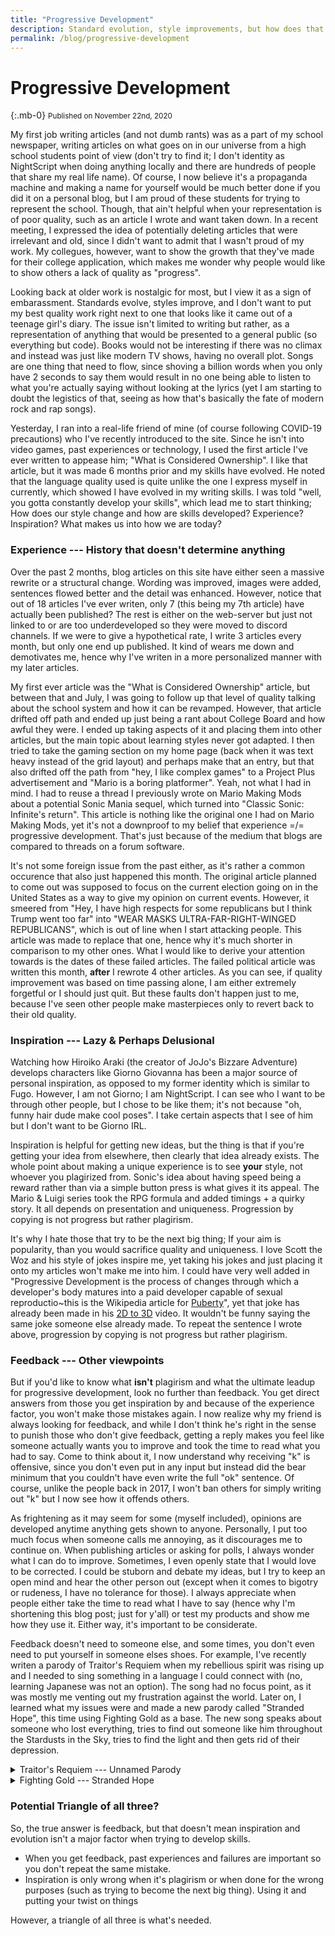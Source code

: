 ```yaml
---
title: "Progressive Development"
description: Standard evolution, style improvements, but how does that all work?
permalink: /blog/progressive-development
---
```


# Progressive Development
{:.mb-0}
<small class="font-italic font-weight-light font-underline">Published on November 22nd, 2020</small>

My first job writing articles (and not dumb rants) was as a part of my school newspaper, writing articles on what goes on in our universe from a high school students point of view (don't try to find it; I don't identity as NightScript when doing anything locally and there are hundreds of people that share my real life name). Of course, I now believe it's a propaganda machine and making a name for yourself would be much better done if you did it on a personal blog, but I am proud of these students for trying to represent the school. Though, that ain't helpful when your representation is of poor quality, such as an article I wrote and want taken down. In a recent meeting, I expressed the idea of potentially deleting articles that were irrelevant and old, since I didn't want to admit that I wasn't proud of my work. My collegues, however, want to show the growth that they've made for their college application, which makes me wonder why people would like to show others a lack of quality as "progress".

Looking back at older work is nostalgic for most, but I view it as a sign of embarassment. Standards evolve, styles improve, and I don't want to put my best quality work right next to one that looks like it came out of a teenage girl's diary. The issue isn't limited to writing but rather, as a representation of anything that would be presented to a general public (so everything but code). Books would not be interesting if there was no climax and instead was just like modern TV shows, having no overall plot. Songs are one thing that need to flow, since shoving a billion words when you only have 2 seconds to say them would result in no one being able to listen to what you're actually saying without looking at the lyrics (yet I am starting to doubt the legistics of that, seeing as how that's basically the fate of modern rock and rap songs).

Yesterday, I ran into a real-life friend of mine (of course following COVID-19 precautions) who I've recently introduced to the site. Since he isn't into video games, past experiences or technology, I used the first article I've ever written to appease him; "What is Considered Ownership". I like that article, but it was made 6 months prior and my skills have evolved. He noted that the language quality used is quite unlike the one I express myself in currently, which showed I have evolved in my writing skills. I was told "well, you gotta constantly develop your skills", which lead me to start thinking; How does our style change and how are skills developed? Experience? Inspiration? What makes us into how we are today?

### Experience --- History that doesn't determine anything

Over the past 2 months, blog articles on this site have either seen a massive rewrite or a structural change. Wording was improved, images were added, sentences flowed better and the detail was enhanced. However, notice that out of 18 articles I've ever writen, only 7 (this being my 7th article) have actually been published? The rest is either on the web-server but just not linked to or are too underdeveloped so they were moved to discord channels. If we were to give a hypothetical rate, I write 3 articles every month, but only one end up published. It kind of wears me down and demotivates me, hence why I've writen in a more personalized manner with my later articles.

My first ever article was the "What is Considered Ownership" article, but between that and July, I was going to follow up that level of quality talking about the school system and how it can be revamped. However, that article drifted off path and ended up just being a rant about College Board and how awful they were. I ended up taking aspects of it and placing them into other articles, but the main topic about learning styles never got adapted. I then tried to take the gaming section on my home page (back when it was text heavy instead of the grid layout) and perhaps make that an entry, but that also drifted off the path from "hey, I like complex games" to a Project Plus advertisement and "Mario is a boring platformer". Yeah, not what I had in mind. I had to reuse a thread I previously wrote on Mario Making Mods about a potential Sonic Mania sequel, which turned into "Classic Sonic: Infinite's return". This article is nothing like the original one I had on Mario Making Mods, yet it's not a downproof to my belief that experience =/= progressive development. That's just because of the medium that blogs are compared to threads on a forum software.

It's not some foreign issue from the past either, as it's rather a common occurence that also just happened this month. The original article planned to come out was supposed to focus on the current election going on in the United States as a way to give my opinion on current events. However, it smeered from "Hey, I have high respects for some republicans but I think Trump went too far" into "WEAR MASKS ULTRA-FAR-RIGHT-WINGED REPUBLICANS", which is out of line when I start attacking people. This article was made to replace that one, hence why it's much shorter in comparison to my other ones. What I would like to derive your attention towards is the dates of these failed articles. The failed political article was written this month, **after** I rewrote 4 other articles. As you can see, if quality improvement was based on time passing alone, I am either extremely forgetful or I should just quit. But these faults don't happen just to me, because I've seen other people make masterpieces only to revert back to their old quality.

### Inspiration --- Lazy & Perhaps Delusional

Watching how Hiroiko Araki (the creator of JoJo's Bizzare Adventure) develops characters like Giorno Giovanna has been a major source of personal inspiration, as opposed to my former identity which is similar to Fugo. However, I am not Giorno; I am NightScript. I can see who I want to be through other people, but I chose to be like them; it's not because "oh, funny hair dude make cool poses". I take certain aspects that I see of him but I don't want to be Giorno IRL.

Inspiration is helpful for getting new ideas, but the thing is that if you're getting your idea from elsewhere, then clearly that idea already exists. The whole point about making a unique experience is to see **your** style, not whoever you plagirized from. Sonic's idea about having speed being a reward rather than via a simple button press is what gives it its appeal. The Mario & Luigi series took the RPG formula and added timings + a quirky story. It all depends on presentation and uniqueness. Progression by copying is not progress but rather plagirism.

It's why I hate those that try to be the next big thing; If your aim is popularity, than you would sacrifice quality and uniqueness. I love Scott the Woz and his style of jokes inspire me, yet taking his jokes and just placing it onto my articles won't make me into him. I could have very well added in "Progressive Development is the process of changes through which a developer's body matures into a paid developer capable of sexual reproductio~this is the Wikipedia article for [Puberty](https://en.wikipedia.org/wiki/Puberty)", yet that joke has already been made in his [2D to 3D](https://youtu.be/tX5SPXE_ZV4?t=89) video. It wouldn't be funny saying the same joke someone else already made. To repeat the sentence I wrote above, progression by copying is not progress but rather plagirism.

### Feedback --- Other viewpoints

But if you'd like to know what **isn't** plagirism and what the ultimate leadup for progressive development, look no further than feedback. You get direct answers from those you get inspiration by and because of the experience factor, you won't make those mistakes again. I now realize why my friend is always looking for feedback, and while I don't think he's right in the sense to punish those who don't give feedback, getting a reply makes you feel like someone actually wants you to improve and took the time to read what you had to say. Come to think about it, I now understand why receiving "k" is offensive, since you don't even put in any input but instead did the bear minimum that you couldn't have even write the full "ok" sentence. Of course, unlike the people back in 2017, I won't ban others for simply writing out "k" but I now see how it offends others.

As frightening as it may seem for some (myself included), opinions are developed anytime anything gets shown to anyone. Personally, I put too much focus when someone calls me annoying, as it discourages me to continue on. When publishing articles or asking for polls, I always wonder what I can do to improve. Sometimes, I even openly state that I would love to be corrected. I could be stuborn and debate my ideas, but I try to keep an open mind and hear the other person out (except when it comes to bigotry or rudeness, I have no tolerance for those). I always appreciate when people either take the time to read what I have to say (hence why I'm shortening this blog post; just for y'all) or test my products and show me how they use it. Either way, it's important to be considerate.

Feedback doesn't need to someone else, and some times, you don't even need to put yourself in someone elses shoes. For example, I've recently writen a parody of Traitor's Requiem when my rebellious spirit was rising up and I needed to sing something in a language I could connect with (no, learning Japanese was not an option). The song had no focus point, as it was mostly me venting out my frustration against the world. Later on, I learned what my issues were and made a new parody called "Stranded Hope", this time using Fighting Gold as a base. The new song speaks about someone who lost everything, tries to find out someone like him throughout the Stardusts in the Sky, tries to find the light and then gets rid of their depression.

<details><summary>Traitor's Requiem --- Unnamed Parody</summary>
<iframe width="560" height="315" src="https://www.youtube-nocookie.com/embed/L5GbOBsjH9Y" frameborder="0" allow="accelerometer; autoplay; clipboard-write; encrypted-media; gyroscope; picture-in-picture" allowfullscreen></iframe>
<p>The future can look very bright<br>
But tonight's the night where you will decide if it's right</p>

<p>Life might be a pain, that's part of fate<br>
Being brought down here, for a purpose that remains unknown, wandering on and on</p>

<p>Family Friends and others, I simply know them<br>
But who can I trust? Is there someone out there like me that has the same goals and dreams</p>

<p>Staying, on this planet, long after all hope is gone<br>
My pain persists</p>

<p>Fight with me, we will win this war<br>
Let's aim towards our destiny<br>
Don't care if it is quite a hard process<br>
As long as those we trust can still be safe<br>
This is what we will encapsulate<br>
And now, time to make the best out of ourselves</p>

<p>Managing my time spent, planning out<br>
Don't think this would get much support from our social surroundings but it is what we must do</p>

<p>Keeping ourselves safe from foreigners<br>
Tightening up our passwords<br>
Dodging the leakers left and right, moving up and about</p>

<p>Keeping these thoughts to myself<br>
Not revealing anything<br>
Quite a secretive plan</p>

<p>Even when things seem really bad<br>
And it looks like it's outside your hands<br>
Still fight on; reach out for that golden wind<br>
Don't give up; you have a bright future<br>
That's waiting for you to follow in its path<br>
Just fight on; you will reach that destination</p>

<p>Fight with me we will win this war<br>
Let's overtake our enemies<br>
Don't care how; As long as we get it done<br>
This will keep those who we know safe and sound<br>
And it's what I hope to be bound<br>
To our goals, which we need to go and fulfil them</p>
</details>

<details class="mb-3"><summary>Fighting Gold --- Stranded Hope</summary>
<iframe width="560" height="315" src="https://www.youtube-nocookie.com/embed/5Rl2MYB7Mcg" frameborder="0" allow="accelerometer; autoplay; clipboard-write; encrypted-media; gyroscope; picture-in-picture" allowfullscreen></iframe>
<p>Rejected by everyone<br>
Those who used to hear you out are done<br>
Getting your voice heard by no one</p>

<p>Expressing myself to a block<br>
My mouth might get a lock<br>
But my ideals stick to me as a rock</p>

<p>The wreckage that is my day<br>
Told things would be ok<br>
But my instincts are to run away</p>

<p>Trying, to find my hope<br>
Getting constantly told nope<br>
Can I ever find someone with whom I could cope?</p>

<p>Stranded hope<br>
Held back by my owns hands<br>
Searching for someone like myself<br>
Scattered through the stardusts in the sky<br>
My soul shines<br>
Without any reply<br>
The depression has taken me<br>
It needs to be overcomed<br>
Or else I could never find myself in me<br>
Stranded hope</p>

<p>Not trying to put up a fight<br>
Just wanting to find a light<br>
One that would set my destiny right</p>

<p>Cannot find anything like that here<br>
Even when I try far and near<br>
There's just no one that I hold so deer</p>

<p>Just need to wait my own turn<br>
To let my history burn<br>
Probably wouldn't give it a single mourn</p>

<p>Thinking the war is done<br>
It has only begun<br>
The things that go on are simply no fun</p>

<p>Stranded hope<br>
With a strong desire to move on<br>
Courage circulating around me<br>
But no way to accept it at all<br>
The chains of fate<br>
They are stuck to your gate<br>
Wanting to make a break out<br>
That's what this is all about<br>
But can that golden wind be found without any harm<br>
Stranded hope</p>

<p>The only hope I have<br>
is to follow myself and be free</p>

<p>Stranded hope<br>
Held back by my owns hands<br>
Searching for someone like myself<br>
Scattered through the stardusts in the sky<br>
My soul shines throughout the thousand replies<br>
The depression has lost control of me<br>
It has been overcomed<br>
Or else I could never have found myself in me<br>
Stranded hope</p>
</details>

### Potential Triangle of all three?

So, the true answer is feedback, but that doesn't mean inspiration and evolution isn't a major factor when trying to develop skills.

- When you get feedback, past experiences and failures are important so you don't repeat the same mistake.
- Inspiration is only wrong when it's plagirism or when done for the wrong purposes (such as trying to become the next big thing). Using it and putting your twist on things 

However, a triangle of all three is what's needed. 